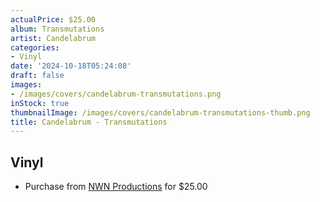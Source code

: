 ```yaml
---
actualPrice: $25.00
album: Transmutations
artist: Candelabrum
categories:
- Vinyl
date: '2024-10-18T05:24:08'
draft: false
images:
- /images/covers/candelabrum-transmutations.png
inStock: true
thumbnailImage: /images/covers/candelabrum-transmutations-thumb.png
title: Candelabrum - Transmutations
---
```


## Vinyl
* Purchase from [NWN Productions](http://shop.nwnprod.com/index.php?route=product/product&path=75&product_id=56899&sort=pd.name&order=ASC) for $25.00
